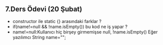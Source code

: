 ## 7.Ders Ödevi (20 Şubat)

- constructor ile static {} arasındaki farklar ?
- if(name!=null && !name.isEmpty())  bu kod ne iş yapar ?
- name!=null:Kullanıcı hiç birşey girmemişse null,  !name.isEmpty() Eğer yazılımcı String name="";